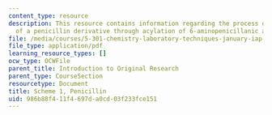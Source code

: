 ```yaml
---
content_type: resource
description: This resource contains information regarding the process of synthesis
  of a penicillin derivative through acylation of 6-aminopenicillanic acid.
file: /media/courses/5-301-chemistry-laboratory-techniques-january-iap-2012/986b88f411f4697da0cd03f233fce151_MIT5_301IAP12_penicillin.pdf
file_type: application/pdf
learning_resource_types: []
ocw_type: OCWFile
parent_title: Introduction to Original Research
parent_type: CourseSection
resourcetype: Document
title: Scheme 1, Penicillin
uid: 986b88f4-11f4-697d-a0cd-03f233fce151
---
```

